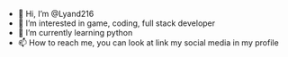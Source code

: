 - 👋 Hi, I’m @Lyand216
- 👀 I’m interested in game, coding, full stack developer
- 🌱 I’m currently learning python
- 📫 How to reach me, you can look at link my social media in my profile

<!---
Lyand216/Lyand216 is a ✨ special ✨ repository because its `README.md` (this file) appears on your GitHub profile.
You can click the Preview link to take a look at your changes.
--->
